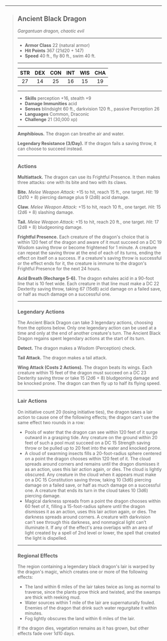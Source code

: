 ***
> ## Ancient Black Dragon
> *Gargantuan dragon, chaotic evil*
> 
> ***
> 
> - **Armor Class** 22 (natural armor)
> - **Hit Points** 367 (21d20 + 147)
> - **Speed** 40 ft., fly 80 ft., swim 40 ft.
> 
> ***
> 
> |STR|DEX|CON|INT|WIS|CHA|
> |:---:|:---:|:---:|:---:|:---:|:---:|
> |27|14|25|16|15|19|
> 
> ***
> 
> - **Skills** perception +16, stealth +9
> - **Damage Immunities** acid
> - **Senses** blindsight 60 ft., darkvision 120 ft., passive Perception 26
> - **Languages** Common, Draconic
> - **Challenge** 21 (30,000 xp)
> 
> ***
> 
> **Amphibious.** The dragon can breathe air and water.
> 
> **Legendary Resistance (3/Day).** If the dragon fails a saving throw, it can choose to succeed instead.
> 
> ***
> 
> ### Actions
> **Multiattack.** The dragon can use its Frightful Presence. It then makes three attacks: one with its bite and two with its claws.
> 
> **Bite.** *Melee Weapon Attack:* +15 to hit, reach 15 ft., one target. *Hit:* 19 (2d10 + 8) piercing damage plus 9 (2d8) acid damage.
> 
> **Claw.** *Melee Weapon Attack:* +15 to hit, reach 10 ft., one target. *Hit:* 15 (2d6 + 8) slashing damage.
> 
> **Tail.** *Melee Weapon Attack:* +15 to hit, reach 20 ft., one target. *Hit:* 17 (2d8 + 8) bludgeoning damage.
> 
> **Frightful Presence.** Each creature of the dragon's choice that is within 120 feet of the dragon and aware of it must succeed on a DC 19 Wisdom saving throw or become frightened for 1 minute. A creature can repeat the saving throw at the end of each of its turns, ending the effect on itself on a success. If a creature's saving throw is successful or the effect ends for it, the creature is immune to the dragon's Frightful Presence for the next 24 hours.
> 
> **Acid Breath (Recharge 5-6).** The dragon exhales acid in a 90-foot line that is 10 feet wide. Each creature in that line must make a DC 22 Dexterity saving throw, taking 67 (15d8) acid damage on a failed save, or half as much damage on a successful one.
> 
> ***
> 
> ### Legendary Actions
> The Ancient Black Dragon can take 3 legendary actions, choosing from the options below. Only one legendary action can be used at a time and only at the end of another creature's turn. The Ancient Black Dragon regains spent legendary actions at the start of its turn.
> 
> **Detect.** The dragon makes a Wisdom (Perception) check.
> 
> **Tail Attack.** The dragon makes a tail attack.
> 
> **Wing Attack (Costs 2 Actions).** The dragon beats its wings. Each creature within 15 feet of the dragon must succeed on a DC 23 Dexterity saving throw or take 15 (2d6 + 8) bludgeoning damage and be knocked prone. The dragon can then fly up to half its flying speed.
> 
> ***
> 
> ### Lair Actions
> On initiative count 20 (losing initiative ties), the dragon takes a lair action to cause one of the following effects; the dragon can't use the same effect two rounds in a row:
> - Pools of water that the dragon can see within 120 feet of it surge outward in a grasping tide. Any creature on the ground within 20 feet of such a pool must succeed on a DC 15 Strength saving throw or be pulled up to 20 feet into the water and knocked prone.  
> - A cloud of swarming insects fills a 20-foot-radius sphere centered on a point the dragon chooses within 120 feet of it. The cloud spreads around corners and remains until the dragon dismisses it as an action, uses this lair action again, or dies. The cloud is lightly obscured. Any creature in the cloud when it appears must make on a DC 15 Constitution saving throw, taking 10 (3d6) piercing damage on a failed save, or half as much damage on a successful one. A creature that ends its turn in the cloud takes 10 (3d6) piercing damage.  
> - Magical darkness spreads from a point the dragon chooses within 60 feet of it, filling a 15-foot-radius sphere until the dragon dismisses it as an action, uses this lair action again, or dies. The darkness spreads around corners. A creature with darkvision can't see through this darkness, and nonmagical light can't illuminate it. If any of the effect's area overlaps with an area of light created by a spell of 2nd level or lower, the spell that created the light is dispelled.
> 
> ***
> 
> ### Regional Effects
> The region containing a legendary black dragon's lair is warped by the dragon's magic, which creates one or more of the following effects:
> - The land within 6 miles of the lair takes twice as long as normal to traverse, since the plants grow thick and twisted, and the swamps are thick with reeking mud.  
> - Water sources within 1 mile of the lair are supernaturally fouled. Enemies of the dragon that drink such water regurgitate it within minutes.  
> - Fog lightly obscures the land within 6 miles of the lair.
> 
> If the dragon dies, vegetation remains as it has grown, but other effects fade over 1d10 days.